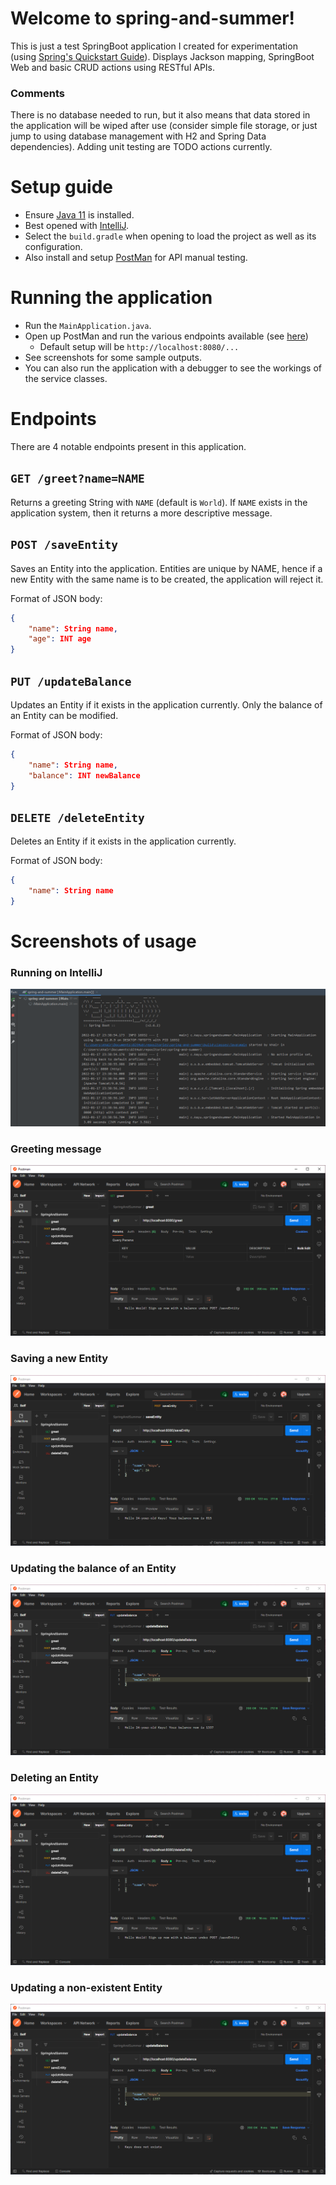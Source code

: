# Welcome to spring-and-summer!

This is just a test SpringBoot application I created for experimentation (using [Spring's Quickstart Guide](https://spring.io/quickstart)). Displays Jackson mapping, SpringBoot Web and basic CRUD actions using RESTful APIs. 

### Comments

There is no database needed to run, but it also means that data stored in the application will be wiped after use (consider simple file storage, or just jump to using database management with H2 and Spring Data dependencies). Adding unit testing are TODO actions currently.

# Setup guide

* Ensure [Java 11](https://www.oracle.com/java/technologies/javase/jdk11-archive-downloads.html) is installed.
* Best opened with [IntelliJ](https://www.jetbrains.com/idea/).
* Select the `build.gradle` when opening to load the project as well as its configuration.
* Also install and setup [PostMan](https://www.postman.com/) for API manual testing.

# Running the application

* Run the `MainApplication.java`.
* Open up PostMan and run the various endpoints available (see [here](#endpoints))
  * Default setup will be `http://localhost:8080/...`
* See screenshots for some sample outputs.
* You can also run the application with a debugger to see the workings of the service classes.

# Endpoints

There are 4 notable endpoints present in this application.

## `GET /greet?name=NAME`

Returns a greeting String with `NAME` (default is `World`). If `NAME` exists in the application system, then it returns a more descriptive message.

## `POST /saveEntity`

Saves an Entity into the application. Entities are unique by NAME, hence if a new Entity with the same name is to be created, the application will reject it.

Format of JSON body:
``` json
{
    "name": String name,
    "age": INT age
}
```

## `PUT /updateBalance`

Updates an Entity if it exists in the application currently. Only the balance of an Entity can be modified.

Format of JSON body:
``` json
{
    "name": String name,
    "balance": INT newBalance
}
```

## `DELETE /deleteEntity`

Deletes an Entity if it exists in the application currently.

Format of JSON body:
``` json
{
    "name": String name
}
```

# Screenshots of usage

### Running on IntelliJ

![Running on IntelliJ](screenshots/runningOnIntelliJ.png)

### Greeting message

![Greeting message](screenshots/greet.png)

### Saving a new Entity

![Saving a new Entity](screenshots/saveEntity.png)

### Updating the balance of an Entity

![Updating the balance of an Entity](screenshots/updateBalance.png)

### Deleting an Entity

![Deleting an Entity](screenshots/deleteEntity.png)

### Updating a non-existent Entity

![Updating a non-existent Entity](screenshots/updateNonExistentEntity.png)
